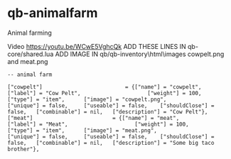 # qb-animalfarm
Animal farming

Video https://youtu.be/WCwE5VghcQk
ADD THESE LINES IN qb-core/shared.lua
ADD IMAGE IN qb/qb-inventory\html\images
cowpelt.png and meat.png



	
	-- animal farm

	["cowpelt"] 		 			 	 = {["name"] = "cowpelt",       	    		["label"] = "Cow Pelt",	 					["weight"] = 100, 		["type"] = "item", 		["image"] = "cowpelt.png", 				["unique"] = false, 	["useable"] = false, 	["shouldClose"] = false,   ["combinable"] = nil,   ["description"] = "Cow Pelt"},
	["meat"] 		 			 	 = {["name"] = "meat",       		    		["label"] = "Meat",	 					["weight"] = 100, 		["type"] = "item", 		["image"] = "meat.png", 				["unique"] = false, 	["useable"] = false, 	["shouldClose"] = false,   ["combinable"] = nil,   ["description"] = "Some big taco brother"},

